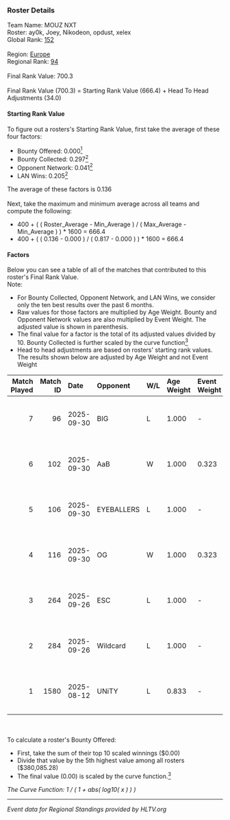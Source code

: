 ### Roster Details<br />
Team Name: MOUZ NXT<br />
Roster: ay0k, Joey, Nikodeon, opdust, xelex<br />
Global Rank: [152](../../standings_global_2025_10_06.md)<br />
<br />
Region: [Europe]( ../../standings_europe_2025_10_06.md)<br />
Regional Rank: [94]( ../../standings_europe_2025_10_06.md)<br />
<br />
Final Rank Value:  700.3<br />
<br />
Final Rank Value (700.3) = Starting Rank Value (666.4) + Head To Head Adjustments (34.0)<br />

#### Starting Rank Value<br />
To figure out a rosters's Starting Rank Value, first take the average of these four factors:<br />
- Bounty Offered: 0.000[<sup>1</sup>](#table2)
- Bounty Collected: 0.297[<sup>2</sup>](#table1)
- Opponent Network: 0.041[<sup>2</sup>](#table1)
- LAN Wins: 0.205[<sup>2</sup>](#table1)

The average of these factors is 0.136<br />
<br />
Next, take the maximum and minimum average across all teams and compute the following:<br />
- 400 + ( ( Roster_Average - Min_Average ) / ( Max_Average - Min_Average ) ) * 1600 = 666.4
- 400 + ( ( 0.136 - 0.000 ) / ( 0.817 - 0.000 ) ) * 1600 = 666.4


#### Factors<br />
Below you can see a table of all of the matches that contributed to this roster's Final Rank Value.<br />
Note:<br />

- For Bounty Collected, Opponent Network, and LAN Wins, we consider only the ten best results over the past 6 months.
- Raw values for those factors are multiplied by Age Weight. Bounty and Opponent Network values are also multiplied by Event Weight. The adjusted value is shown in parenthesis.
- The final value for a factor is the total of its adjusted values divided by 10. Bounty Collected is further scaled by the curve function[<sup>3</sup>](#curveFunction)
- Head to head adjustments are based on rosters' starting rank values. The results shown below are adjusted by Age Weight and not Event Weight
<span id="table1"></span><br />


| Match Played | Match ID | Date       | Opponent   | W/L | Age Weight | Event Weight | Bounty Collected | Opponent Network | LAN Wins  | H2H Adj. | Roster                              |
| -: | -: | :- | :- | :- | :- | :- | :- | :- | :- | -: | :- |
|            7 |       96 | 2025-09-30 | BIG        | L   | 1.000      | -            | -                | -                | -         |    -1.14 | ay0k, Joey, Nikodeon, opdust, xelex |
|            6 |      102 | 2025-09-30 | AaB        | W   | 1.000      | 0.323        | 0.002 (0.001)    | 0.279 (0.090)    | 1 (1.000) |    20.74 | ay0k, Joey, Nikodeon, opdust, xelex |
|            5 |      106 | 2025-09-30 | EYEBALLERS | L   | 1.000      | -            | -                | -                | -         |    -3.00 | ay0k, Joey, Nikodeon, opdust, xelex |
|            4 |      116 | 2025-09-30 | OG         | W   | 1.000      | 0.323        | 0.132 (0.043)    | 1.000 (0.323)    | 1 (1.000) |    31.05 | ay0k, Joey, Nikodeon, opdust, xelex |
|            3 |      264 | 2025-09-26 | ESC        | L   | 1.000      | -            | -                | -                | -         |    -1.03 | ay0k, Joey, Nikodeon, opdust, xelex |
|            2 |      284 | 2025-09-26 | Wildcard   | L   | 1.000      | -            | -                | -                | -         |    -1.70 | ay0k, Joey, Nikodeon, opdust, xelex |
|            1 |     1580 | 2025-08-12 | UNiTY      | L   | 0.833      | -            | -                | -                | -         |   -10.93 | ay0k, Joey, Nikodeon, opdust, xelex |

<br />
<span id="table2"></span><br />
To calculate a roster's Bounty Offered:<br />

- First, take the sum of their top 10 scaled winnings ($0.00)
- Divide that value by the 5th highest value among all rosters ($380,085.28)
- The final value (0.00) is scaled by the curve function.[<sup>3</sup>](#curveFunction)

<span id="curveFunction"></span>_The Curve Function: 1 / ( 1 + abs( log10( x ) ) )_<br />

---
_Event data for Regional Standings provided by HLTV.org_<br />
